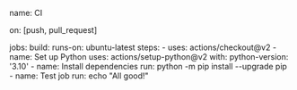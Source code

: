 name: CI

on: [push, pull_request]

jobs:
  build:
    runs-on: ubuntu-latest
    steps:
      - uses: actions/checkout@v2
      - name: Set up Python
        uses: actions/setup-python@v2
        with:
          python-version: '3.10'
      - name: Install dependencies
        run: python -m pip install --upgrade pip
      - name: Test job
        run: echo "All good!"
